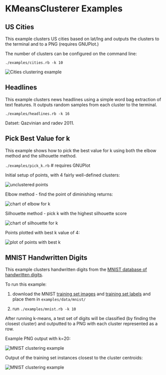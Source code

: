 KMeansClusterer Examples
===


US Cities
---

This example clusters US cities based on lat/lng and outputs the clusters to the terminal and to a PNG (requires GNUPlot.)

The number of clusters can be configured on the command line:

```./examples/cities.rb -k 10```

![Cities clustering example](https://raw.githubusercontent.com/gbuesing/kmeans-clusterer/master/examples/data/cities_k10.png)


Headlines
---

This example clusters news headlines using a simple word bag extraction of text features. It outputs random samples from each cluster to the terminal.

```./examples/headlines.rb -k 16```

Datset: Qazvinian and radev 2011.



Pick Best Value for k
---

This example shows how to pick the best value for k using both the elbow method and the silhouette method.

```./examples/pick_k.rb``` # requires GNUPlot

Initial setup of points, with 4 fairly well-defined clusters:

![unclustered points](https://raw.githubusercontent.com/gbuesing/kmeans-clusterer/master/examples/data/unclustered.png)

Elbow method - find the point of diminishing returns:

![chart of elbow for k](https://raw.githubusercontent.com/gbuesing/kmeans-clusterer/master/examples/data/elbow.png)

Silhouette method - pick k with the highest silhouette score

![chart of silhouette for k](https://raw.githubusercontent.com/gbuesing/kmeans-clusterer/master/examples/data/silhouette.png)

Points plotted with best k value of 4:

![plot of points with best k](https://raw.githubusercontent.com/gbuesing/kmeans-clusterer/master/examples/data/best_k.png)


MNIST Handwritten Digits
---

This example clusters handwritten digits from the [MNIST database of handwritten digits](http://yann.lecun.com/exdb/mnist/).

To run this example:

1. download the MNIST [training set images](http://yann.lecun.com/exdb/mnist/train-images-idx3-ubyte.gz) and [training set labels](http://yann.lecun.com/exdb/mnist/train-labels-idx1-ubyte.gz) and place them in ```examples/data/mnist/```

2. run ```./examples/mnist.rb -k 10```

After running k-means, a test set of digits will be classified (by finding the closest cluster) and outputted to a PNG with each cluster represented as a row.

Example PNG output with k=20:

![MNIST clustering example](https://raw.githubusercontent.com/gbuesing/kmeans-clusterer/master/examples/data/mnist_k20.png)

Output of the training set instances closest to the cluster centroids:

![MNIST clustering example](https://raw.githubusercontent.com/gbuesing/kmeans-clusterer/master/examples/data/mnist_k20_closest.png)

